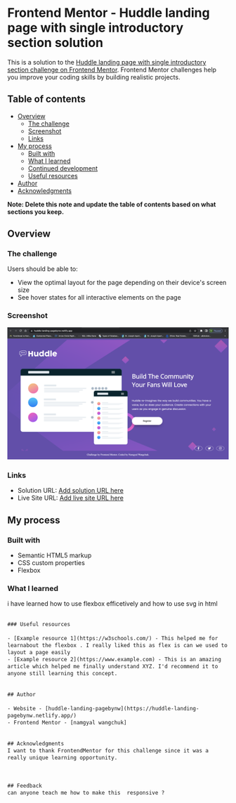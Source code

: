# Frontend Mentor - Huddle landing page with single introductory section solution

This is a solution to the [Huddle landing page with single introductory section challenge on Frontend Mentor](https://www.frontendmentor.io/challenges/huddle-landing-page-with-a-single-introductory-section-B_2Wvxgi0). Frontend Mentor challenges help you improve your coding skills by building realistic projects. 

## Table of contents

- [Overview](#overview)
  - [The challenge](#the-challenge)
  - [Screenshot](#screenshot)
  - [Links](#links)
- [My process](#my-process)
  - [Built with](#built-with)
  - [What I learned](#what-i-learned)
  - [Continued development](#continued-development)
  - [Useful resources](#useful-resources)
- [Author](#author)
- [Acknowledgments](#acknowledgments)

**Note: Delete this note and update the table of contents based on what sections you keep.**

## Overview

### The challenge

Users should be able to:

- View the optimal layout for the page depending on their device's screen size
- See hover states for all interactive elements on the page

### Screenshot

![](./screenshot.png)


### Links

- Solution URL: [Add solution URL here](https://your-solution-url.com)
- Live Site URL: [Add live site URL here](https://huddle-landing-pagebynw.netlify.app/)

## My process

### Built with

- Semantic HTML5 markup
- CSS custom properties
- Flexbox

### What I learned

i have learned how to use flexbox efficetively and how to use svg in html 
```

### Useful resources

- [Example resource 1](https://w3schools.com/) - This helped me for learnabout the flexbox . I really liked this as flex is can we used to layout a page easily 
- [Example resource 2](https://www.example.com) - This is an amazing article which helped me finally understand XYZ. I'd recommend it to anyone still learning this concept.


## Author

- Website - [huddle-landing-pagebynw](https://huddle-landing-pagebynw.netlify.app/)
- Frontend Mentor - [namgyal wangchuk]


## Acknowledgments
I want to thank FrontendMentor for this challenge since it was a really unique learning opportunity.
 


## Feedback 
can anyone teach me how to make this  responsive ?
 